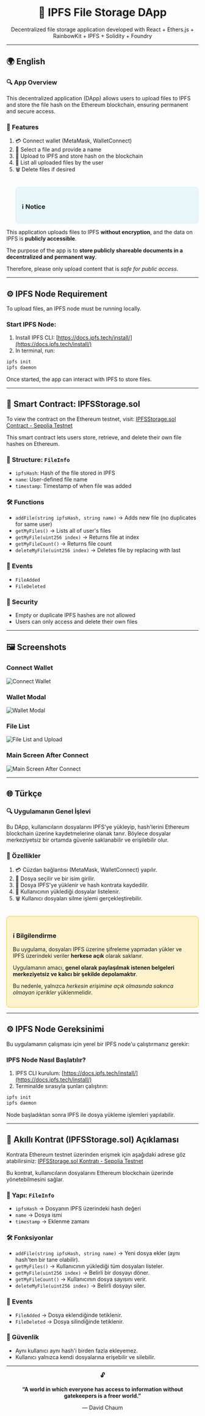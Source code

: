 <div align="center">
  <h1>📁 IPFS File Storage DApp</h1>
  <p>Decentralized file storage application developed with React + Ethers.js + RainbowKit + IPFS + Solidity + Foundry</p>
</div>

---

## 🌍 English

### 🔍 App Overview

This decentralized application (DApp) allows users to upload files to IPFS and store the file hash on the Ethereum blockchain, ensuring permanent and secure access.

### 🔧 Features

1. 💳 Connect wallet (MetaMask, WalletConnect)
2. 📂 Select a file and provide a name
3. 🚀 Upload to IPFS and store hash on the blockchain
4. 📜 List all uploaded files by the user
5. 🗑️ Delete files if desired
   <div style="border: 1px solid #d1ecf1; background-color: #e9f7fa; padding: 16px; border-radius: 8px; margin-top: 32px;">
   <h3>ℹ️ Notice</h3>
  <p>This application uploads files to IPFS <strong>without encryption</strong>, and the data on IPFS is <strong>publicly accessible</strong>.</p>
  <p>The purpose of the app is to <strong>store publicly shareable documents in a decentralized and permanent way</strong>.</p>
  <p>Therefore, please only upload content that is <em>safe for public access</em>.</p>
</div>

---

## ⚙️ IPFS Node Requirement

To upload files, an IPFS node must be running locally.

### Start IPFS Node:

1. Install IPFS CLI: [https://docs.ipfs.tech/install/](https://docs.ipfs.tech/install/)
2. In terminal, run:

```bash
ipfs init
ipfs daemon
```

Once started, the app can interact with IPFS to store files.

---

## 📜 Smart Contract: IPFSStorage.sol

<p>To view the contract on the Ethereum testnet, visit: <a href="https://sepolia.etherscan.io/address/0xcf5Df6513F267192c6bEB5A3a5f29FB6FcFB7b41#code" target="_blank">IPFSStorage.sol Contract - Sepolia Testnet</a></p>

This smart contract lets users store, retrieve, and delete their own file hashes on Ethereum.

### 🧱 Structure: `FileInfo`

- `ipfsHash`: Hash of the file stored in IPFS
- `name`: User-defined file name
- `timestamp`: Timestamp of when file was added

### 🛠️ Functions

- `addFile(string ipfsHash, string name)` → Adds new file (no duplicates for same user)
- `getMyFiles()` → Lists all of user's files
- `getMyFile(uint256 index)` → Returns file at index
- `getMyFileCount()` → Returns file count
- `deleteMyFile(uint256 index)` → Deletes file by replacing with last

### 📢 Events

- `FileAdded`
- `FileDeleted`

### 🔐 Security

- Empty or duplicate IPFS hashes are not allowed
- Users can only access and delete their own files

---

## 🖼️ Screenshots

### Connect Wallet
![Connect Wallet](./frontend/screenshots/connect-wallet.png)

### Wallet Modal
![Wallet Modal](./frontend/screenshots/wallet-modal.png)

### File List
![File List and Upload](./frontend/screenshots/file-list.png)

### Main Screen After Connect
![Main Screen After Connect](./frontend/screenshots/main-screen.png)

---

## 🌐 Türkçe

### 🔍 Uygulamanın Genel İşlevi

Bu DApp, kullanıcıların dosyalarını IPFS'ye yükleyip, hash'lerini Ethereum blockchain üzerine kaydetmelerine olanak tanır. Böylece dosyalar merkeziyetsiz bir ortamda güvenle saklanabilir ve erişilebilir olur.

### 🔧 Özellikler

1. 💳 Cüzdan bağlantısı (MetaMask, WalletConnect) yapılır.
2. 📂 Dosya seçilir ve bir isim girilir.
3. 🚀 Dosya IPFS'ye yüklenir ve hash kontrata kaydedilir.
4. 📜 Kullanıcının yüklediği dosyalar listelenir.
5. 🗑️ Kullanıcı dosyaları silme işlemi gerçekleştirebilir.
<div style="border: 1px solid #f5c518; background-color: #fff3cd; padding: 16px; border-radius: 8px; margin-top: 32px;">
  <h3>ℹ️ Bilgilendirme</h3>
  <p>Bu uygulama, dosyaları IPFS üzerine şifreleme yapmadan yükler ve IPFS üzerindeki veriler <strong>herkese açık</strong> olarak saklanır.</p>
  <p>Uygulamanın amacı, <strong>genel olarak paylaşılmak istenen belgeleri merkeziyetsiz ve kalıcı bir şekilde depolamaktır</strong>.</p>
  <p>Bu nedenle, yalnızca <em>herkesin erişimine açık olmasında sakınca olmayan içerikler</em> yüklenmelidir.</p>
</div>
  
---

## ⚙️ IPFS Node Gereksinimi

Bu uygulamanın çalışması için yerel bir IPFS node'u çalıştırmanız gerekir:

### IPFS Node Nasıl Başlatılır?

1. IPFS CLI kurulum: [https://docs.ipfs.tech/install/](https://docs.ipfs.tech/install/)
2. Terminalde sırasıyla şunları çalıştırın:

```bash
ipfs init
ipfs daemon
```

Node başladıktan sonra IPFS ile dosya yükleme işlemleri yapılabilir.
  
---

## 📜 Akıllı Kontrat (IPFSStorage.sol) Açıklaması

<p>Kontrata Ethereum testnet üzerinden erişmek için aşağıdaki adrese göz atabilirsiniz: <a href="https://sepolia.etherscan.io/address/0xcf5Df6513F267192c6bEB5A3a5f29FB6FcFB7b41#code" target="_blank">IPFSStorage.sol Kontratı - Sepolia Testnet</a></p>

Bu kontrat, kullanıcıların dosyalarını Ethereum blockchain üzerinde yönetebilmesini sağlar.

### 🧱 Yapı: `FileInfo`

- `ipfsHash` → Dosyanın IPFS üzerindeki hash değeri
- `name` → Dosya ismi
- `timestamp` → Eklenme zamanı

### 🛠️ Fonksiyonlar

- `addFile(string ipfsHash, string name)` → Yeni dosya ekler (aynı hash'ten bir tane olabilir).
- `getMyFiles()` → Kullanıcının yüklediği tüm dosyaları listeler.
- `getMyFile(uint256 index)` → Belirli bir dosyayı döner.
- `getMyFileCount()` → Kullanıcının dosya sayısını verir.
- `deleteMyFile(uint256 index)` → Belirli dosyayı siler.

### 📢 Events

- `FileAdded` → Dosya eklendiğinde tetiklenir.
- `FileDeleted` → Dosya silindiğinde tetiklenir.

### 🔐 Güvenlik

- Aynı kullanıcı aynı hash'i birden fazla ekleyemez.
- Kullanıcı yalnızca kendi dosyalarına erişebilir ve silebilir.

---

<div align="center"> <p><strong>🔓</strong></p> <p><strong>“A world in which everyone has access to information without gatekeepers is a freer world.”</strong></p> <p>— David Chaum</p> </div>
